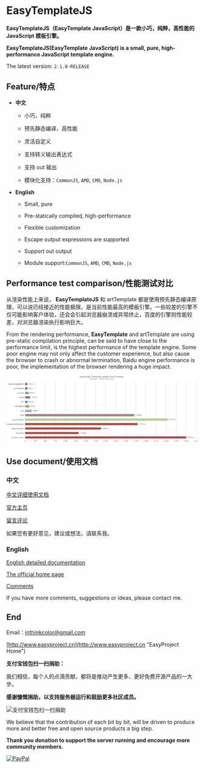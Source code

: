 # EasyTemplateJS

**EasyTemplateJS（EasyTemplate JavaScript）是一款小巧，纯粹，高性能的 JavaScript 模板引擎。**

**EasyTemplateJS(EasyTemplate JavaScript) is a small, pure, high-performance JavaScript template engine.**

The latest version: `2.1.0-RELEASE`

## Feature/特点

- **中文**

	- 小巧，纯粹
	
	- 预先静态编译，高性能
	
	- 灵活自定义
	
	- 支持转义输出表达式
	
	- 支持 out 输出
	
	- 模块化支持：`CommonJS`, `AMD`, `CMD`, `Node.js`

- **English**

	- Small, pure
	
	- Pre-statically compiled, high-performance
	
	- Flexible customization
	
	- Escape output expressions are supported
	
	- Support out output
	
	- Module support:`CommonJS`, `AMD`, `CMD`, `Node.js`


## Performance test comparison/性能测试对比

从渲染性能上来说， **EasyTemplateJS** 和 artTemplate 都是使用预先静态编译原理，可以说已经接近的性能极限，是当前性能最高的模板引擎。一些较差的引擎不仅可能影响客户体验，还会会引起浏览器崩溃或异常终止，百度的引擎则性能较差，对浏览器渲染执行影响巨大。

From the rendering performance, **EasyTemplate** and artTemplate are using pre-static compilation principle, can be said to have close to the performance limit, is the highest performance of the template engine. Some poor engine may not only affect the customer experience, but also cause the browser to crash or abnormal termination, Baidu engine performance is poor, the implementation of the browser rendering a huge impact.

![Performance test comparison](doc/imgs/performance.png)


## Use document/使用文档

### 中文

[中文详细使用文档](doc/readme_zh_CN.md)

[官方主页](http://www.easyproject.cn/easytemplate/zh-cn/index.jsp '官方主页')

[留言评论](http://www.easyproject.cn/easytemplate/zh-cn/index.jsp#donation '留言评论')

如果您有更好意见，建议或想法，请联系我。

### English

[English detailed documentation](doc/readme_en.md)

[The official home page](http://www.easyproject.cn/easytemplate/en/index.jsp 'The official home page')

[Comments](http://www.easyproject.cn/easytemplate/en/index.jsp#donation 'Comments')

If you have more comments, suggestions or ideas, please contact me.

## End

Email：<inthinkcolor@gmail.com>

[http://www.easyproject.cn](http://www.easyproject.cn "EasyProject Home")


**支付宝钱包扫一扫捐助：**

我们相信，每个人的点滴贡献，都将是推动产生更多、更好免费开源产品的一大步。

**感谢慷慨捐助，以支持服务器运行和鼓励更多社区成员。**

<img alt="支付宝钱包扫一扫捐助" src="http://www.easyproject.cn/images/s.png"  title="支付宝钱包扫一扫捐助"  height="256" width="256"></img>



We believe that the contribution of each bit by bit, will be driven to produce more and better free and open source products a big step.

**Thank you donation to support the server running and encourage more community members.**

[![PayPal](http://www.easyproject.cn/images/paypaldonation5.jpg)](https://www.paypal.me/easyproject/10 "Make payments with PayPal - it's fast, free and secure!")


